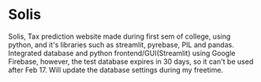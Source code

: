 # Solis
Solis, Tax prediction website made during first sem of college, using python, and it's libraries such as streamlit, pyrebase, PIL and pandas. 
Integrated database and python frontend/GUI(Streamlit) using Google Firebase, however, the test database expires in 30 days, so it can't be used after Feb 17. Will update the database settings during my freetime. 

